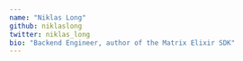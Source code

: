 ```yaml
---
name: "Niklas Long"
github: niklaslong
twitter: niklas_long
bio: "Backend Engineer, author of the Matrix Elixir SDK"
---
```

